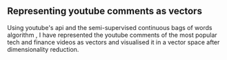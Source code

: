 
Representing youtube comments as vectors
----------------------------------------

Using youtube's api and the semi-supervised continuous bags of words algorithm , I have represented
the youtube comments of the most popular tech and finance videos as vectors and visualised it in a 
vector space after dimensionality reduction. 